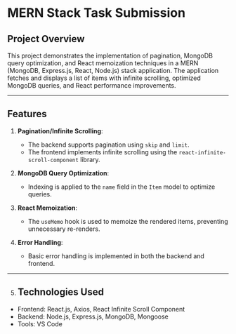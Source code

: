 # MERN Stack Task Submission

## Project Overview
This project demonstrates the implementation of pagination, MongoDB query optimization, and React memoization techniques in a MERN (MongoDB, Express.js, React, Node.js) stack application. The application fetches and displays a list of items with infinite scrolling, optimized MongoDB queries, and React performance improvements.

---

## Features
1. **Pagination/Infinite Scrolling**:
   - The backend supports pagination using `skip` and `limit`.
   - The frontend implements infinite scrolling using the `react-infinite-scroll-component` library.

2. **MongoDB Query Optimization**:
   - Indexing is applied to the `name` field in the `Item` model to optimize queries.

3. **React Memoization**:
   - The `useMemo` hook is used to memoize the rendered items, preventing unnecessary re-renders.

4. **Error Handling**:
   - Basic error handling is implemented in both the backend and frontend.

---

5. ## Technologies Used
- Frontend: React.js, Axios, React Infinite Scroll Component
- Backend: Node.js, Express.js, MongoDB, Mongoose
- Tools: VS Code



